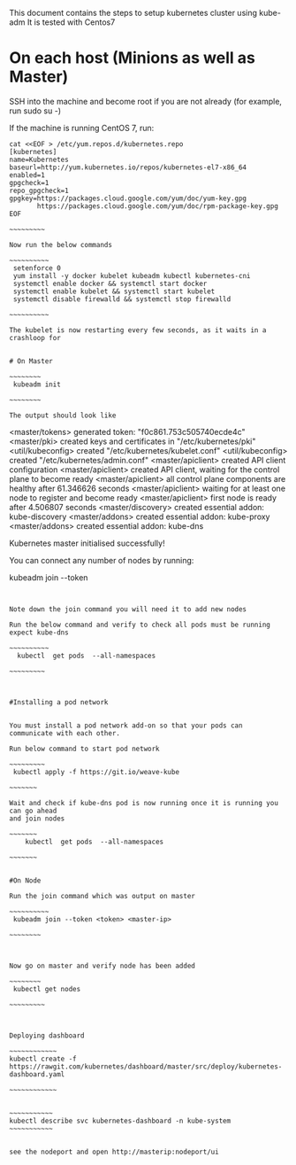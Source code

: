 This document contains the steps to setup kubernetes cluster using kube-adm
It is tested with Centos7


# On each host (Minions as well as Master)

SSH into the machine and become root if you are not already (for example, run sudo su -)

If the machine is running CentOS 7, run:

~~~~~~~~~~~~
cat <<EOF > /etc/yum.repos.d/kubernetes.repo
[kubernetes]
name=Kubernetes
baseurl=http://yum.kubernetes.io/repos/kubernetes-el7-x86_64
enabled=1
gpgcheck=1
repo_gpgcheck=1
gpgkey=https://packages.cloud.google.com/yum/doc/yum-key.gpg
       https://packages.cloud.google.com/yum/doc/rpm-package-key.gpg
EOF

~~~~~~~~~

Now run the below commands

~~~~~~~~~~
 setenforce 0
 yum install -y docker kubelet kubeadm kubectl kubernetes-cni
 systemctl enable docker && systemctl start docker
 systemctl enable kubelet && systemctl start kubelet
 systemctl disable firewalld && systemctl stop firewalld

~~~~~~~~~~

The kubelet is now restarting every few seconds, as it waits in a crashloop for 


# On Master

~~~~~~~~
 kubeadm init

~~~~~~~~

The output should look like

~~~~~~~~~~~~
<master/tokens> generated token: "f0c861.753c505740ecde4c"
<master/pki> created keys and certificates in "/etc/kubernetes/pki"
<util/kubeconfig> created "/etc/kubernetes/kubelet.conf"
<util/kubeconfig> created "/etc/kubernetes/admin.conf"
<master/apiclient> created API client configuration
<master/apiclient> created API client, waiting for the control plane to become ready
<master/apiclient> all control plane components are healthy after 61.346626 seconds
<master/apiclient> waiting for at least one node to register and become ready
<master/apiclient> first node is ready after 4.506807 seconds
<master/discovery> created essential addon: kube-discovery
<master/addons> created essential addon: kube-proxy
<master/addons> created essential addon: kube-dns

Kubernetes master initialised successfully!

You can connect any number of nodes by running:

kubeadm join --token <token> <master-ip>
~~~~~~~~~~~~~


Note down the join command you will need it to add new nodes

Run the below command and verify to check all pods must be running expect kube-dns

~~~~~~~~~~
  kubectl  get pods  --all-namespaces

~~~~~~~~~



#Installing a pod network


You must install a pod network add-on so that your pods can communicate with each other.

Run below command to start pod network

~~~~~~~~~
 kubectl apply -f https://git.io/weave-kube

~~~~~~~

Wait and check if kube-dns pod is now running once it is running you can go ahead
and join nodes

~~~~~~~
	kubectl  get pods  --all-namespaces

~~~~~~~


#On Node

Run the join command which was output on master

~~~~~~~~~~
 kubeadm join --token <token> <master-ip>

~~~~~~~~



Now go on master and verify node has been added

~~~~~~~~
 kubectl get nodes

~~~~~~~~~



Deploying dashboard

~~~~~~~~~~~~
kubectl create -f https://rawgit.com/kubernetes/dashboard/master/src/deploy/kubernetes-dashboard.yaml

~~~~~~~~~~~~


~~~~~~~~~~~
kubectl describe svc kubernetes-dashboard -n kube-system
~~~~~~~~~~~


see the nodeport and open http://masterip:nodeport/ui
